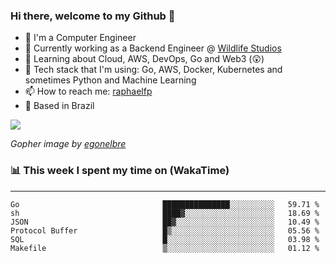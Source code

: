 ### Hi there, welcome to my Github 👋

- 📖 I'm a Computer Engineer
- 🔭 Currently working as a Backend Engineer @ [Wildlife Studios](https://wildlifestudios.com/)
- 🌱 Learning about Cloud, AWS, DevOps, Go and Web3 (😲)
- 🚀 Tech stack that I'm using: Go, AWS, Docker, Kubernetes and sometimes Python and Machine Learning
- 📫 How to reach me: [raphaelfp](https://linkedin.com/in/raphaelfp)
- 🏡 Based in Brazil

![](https://github.com/raphaelfp/gophers/blob/master/.thumb/animation/morning-coffee-3x.gif)

*Gopher image by [egonelbre](https://github.com/egonelbre/)*

### 📊 This week I spent my time on (WakaTime)

---

<!--START_SECTION:waka-->

```text
Go                                ███████████████░░░░░░░░░░   59.71 %
sh                                ████▓░░░░░░░░░░░░░░░░░░░░   18.69 %
JSON                              ██▓░░░░░░░░░░░░░░░░░░░░░░   10.49 %
Protocol Buffer                   █▒░░░░░░░░░░░░░░░░░░░░░░░   05.56 %
SQL                               █░░░░░░░░░░░░░░░░░░░░░░░░   03.98 %
Makefile                          ▒░░░░░░░░░░░░░░░░░░░░░░░░   01.12 %
```

<!--END_SECTION:waka-->

